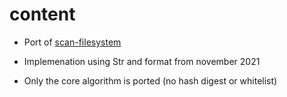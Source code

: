 # content

 - Port of [scan-filesystem](https://lab.nexedi.com/xavier_thompson/scan-filesystem.git)

 - Implemenation using Str and format from november 2021

 - Only the core algorithm is ported (no hash digest or whitelist)
